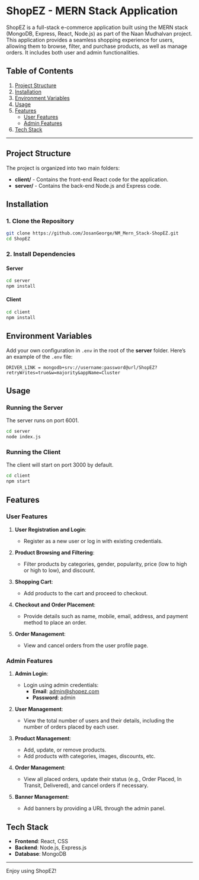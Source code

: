 # ShopEZ - MERN Stack Application

ShopEZ is a full-stack e-commerce application built using the MERN stack (MongoDB, Express, React, Node.js) as part of the Naan Mudhalvan project. This application provides a seamless shopping experience for users, allowing them to browse, filter, and purchase products, as well as manage orders. It includes both user and admin functionalities.

## Table of Contents
1. [Project Structure](#project-structure)
2. [Installation](#installation)
3. [Environment Variables](#environment-variables)
4. [Usage](#usage)
5. [Features](#features)
   - [User Features](#user-features)
   - [Admin Features](#admin-features)
6. [Tech Stack](#tech-stack)

---

## Project Structure

The project is organized into two main folders:
- **client/** - Contains the front-end React code for the application.
- **server/** - Contains the back-end Node.js and Express code.

## Installation

### 1. Clone the Repository
``` bash
git clone https://github.com/JosanGeorge/NM_Mern_Stack-ShopEZ.git
cd ShopEZ
```

### 2. Install Dependencies
#### Server
``` bash
cd server
npm install
```

#### Client
``` bash
cd client
npm install
```

## Environment Variables

Add your own configuration in `.env` in the root of the **server** folder. Here’s an example of the `.env` file:
```
DRIVER_LINK = mongodb+srv://username:password@url/ShopEZ?retryWrites=true&w=majority&appName=Cluster
```

## Usage

### Running the Server
The server runs on port 6001.
``` bash
cd server
node index.js
```

### Running the Client
The client will start on port 3000 by default.
``` bash
cd client
npm start
```

## Features

### User Features
1. **User Registration and Login**:
   - Register as a new user or log in with existing credentials.
   
2. **Product Browsing and Filtering**:
   - Filter products by categories, gender, popularity, price (low to high or high to low), and discount.
   
3. **Shopping Cart**:
   - Add products to the cart and proceed to checkout.
   
4. **Checkout and Order Placement**:
   - Provide details such as name, mobile, email, address, and payment method to place an order.
   
5. **Order Management**:
   - View and cancel orders from the user profile page.

### Admin Features
1. **Admin Login**:
   - Login using admin credentials:
     - **Email**: admin@shopez.com
     - **Password**: admin

2. **User Management**:
   - View the total number of users and their details, including the number of orders placed by each user.
   
3. **Product Management**:
   - Add, update, or remove products.
   - Add products with categories, images, discounts, etc.
   
4. **Order Management**:
   - View all placed orders, update their status (e.g., Order Placed, In Transit, Delivered), and cancel orders if necessary.
   
5. **Banner Management**:
   - Add banners by providing a URL through the admin panel.

## Tech Stack
- **Frontend**: React, CSS
- **Backend**: Node.js, Express.js
- **Database**: MongoDB

---

Enjoy using ShopEZ!
